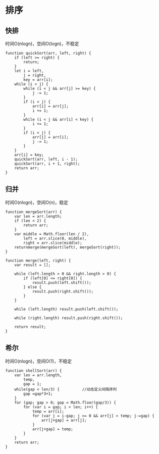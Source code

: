 # 排序
## 快排 
时间O(nlogn)，空间O(logn)，不稳定  

	function quickSort(arr, left, right) {
        if (left >= right) {
            return;
        }
        let i = left,
            j = right,
            key = arr[i];
        while (i < j) {
            while (i < j && arr[j] >= key) {
                j -= 1;
            }
            if (i < j) {
                arr[i] = arr[j];
                i += 1;
            }
            while (i < j && arr[i] < key) {
                i += 1;
            }
            if (i < j) {
                arr[j] = arr[i];
                j -= 1;
            }
        }
        arr[i] = key;
        quickSort(arr, left, i - 1);
        quickSort(arr, i + 1, right);
        return arr;
    }

## 归并
时间O(nlogn)，空间O(n)，稳定  

	function mergeSort(arr) {
        var len = arr.length;
        if (len < 2) {
            return arr;
        }
        var middle = Math.floor(len / 2),
            left = arr.slice(0, middle),
            right = arr.slice(middle);
        returnmerge(mergeSort(left), mergeSort(right));
    }

    function merge(left, right) {
        var result = [];

        while (left.length > 0 && right.length > 0) {
            if (left[0] <= right[0]) {
                result.push(left.shift());
            } else {
                result.push(right.shift());
            }
        }

        while (left.length) result.push(left.shift());

        while (right.length) result.push(right.shift());

        return result;
    }

## 希尔  
时间O(nlogn)，空间O(1)，不稳定  

    function shellSort(arr) {
        var len = arr.length,
            temp,
            gap = 1;
        while(gap < len/3) {          //动态定义间隔序列
            gap =gap*3+1;
        }
        for (gap; gap > 0; gap = Math.floor(gap/3)) {
            for (var i = gap; i < len; i++) {
                temp = arr[i];
                for (var j = i-gap; j >= 0 && arr[j] > temp; j-=gap) {
                    arr[j+gap] = arr[j];
                }
                arr[j+gap] = temp;
            }
        }
        return arr;
    }